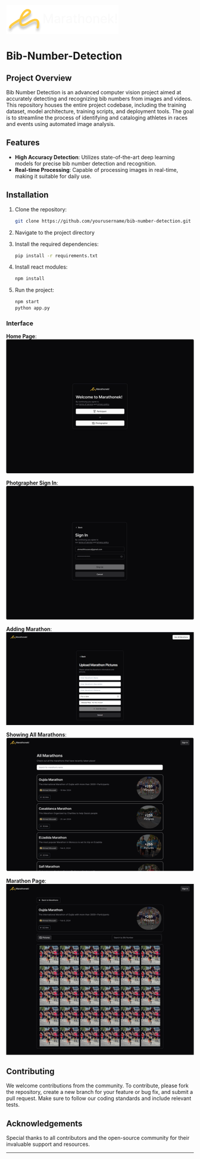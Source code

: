 ![logo](https://github.com/artfull-boy/Bib-Number-Detection/blob/master/public/images/logo.png)
# Bib-Number-Detection

## Project Overview

Bib Number Detection is an advanced computer vision project aimed at accurately detecting and recognizing bib numbers from images and videos. This repository houses the entire project codebase, including the training dataset, model architecture, training scripts, and deployment tools. The goal is to streamline the process of identifying and cataloging athletes in races and events using automated image analysis.

## Features

- **High Accuracy Detection**: Utilizes state-of-the-art deep learning models for precise bib number detection and recognition.
- **Real-time Processing**: Capable of processing images in real-time, making it suitable for daily use.


## Installation

1. Clone the repository:
   ```sh
   git clone https://github.com/yourusername/bib-number-detection.git
   ```
2. Navigate to the project directory

3. Install the required dependencies:
   ```sh
   pip install -r requirements.txt
   ```
4. Install react modules:
   ```sh
   npm install
   ```
5. Run the project:
   ```sh
   npm start
   python app.py
   ```

### Interface

**Home Page**:
![Homepage Screen](https://github.com/artfull-boy/Bib-Number-Detection/blob/master/public/images/Home%20Page.png)

**Photgrapher Sign In**:
![Photographer Screen](https://github.com/artfull-boy/Bib-Number-Detection/blob/master/public/images/Sign%20In%20as%20Photographer.png)

**Adding Marathon**:
![Adding Marathon Screen](https://github.com/artfull-boy/Bib-Number-Detection/blob/master/public/images/Adding%20Marathon.png)

**Showing All Marathons**:
![Marathons Screen](https://github.com/artfull-boy/Bib-Number-Detection/blob/master/public/images/All%20Marathons.png)

**Marathon Page**:
![Marathon Screen](https://github.com/artfull-boy/Bib-Number-Detection/blob/master/public/images/Marathon%20Pictures.png)




## Contributing

We welcome contributions from the community. To contribute, please fork the repository, create a new branch for your feature or bug fix, and submit a pull request. Make sure to follow our coding standards and include relevant tests.


## Acknowledgements

Special thanks to all contributors and the open-source community for their invaluable support and resources.

---
